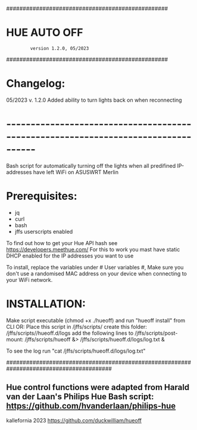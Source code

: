 #################################################
#                 HUE AUTO OFF                  
                                               
             version 1.2.0, 05/2023            
                                               
#################################################

# Changelog:
 05/2023 v. 1.2.0
 Added ability to turn lights back on when reconnecting

# ----------------------------------------------------------------------------------

 Bash script for automatically turning off the lights when all predifined 
 IP-addresses have left WiFi on ASUSWRT Merlin

 # Prerequisites: 
 - jq
 - curl
 - bash
 - jffs userscripts enabled
 
 To find out how to get your Hue API hash see https://developers.meethue.com/
 For this to work you mast have static DHCP enabled for the IP addresses you want to use
 
 To install, replace the variables under # User variables #, 
 Make sure you don't use a randomised MAC address on your device when connecting
 to your WiFi network.

 # INSTALLATION: 
 Make script executable (chmod +x ./hueoff) and run "hueoff install" from CLI
 OR:
 Place this script in /jffs/scripts/
 create this folder: /jffs/scripts//hueoff.d/logs
 add the following lines  to /jffs/scripts/post-mount:
 /jffs/scripts/hueoff &> /jffs/scripts/hueoff.d/logs/log.txt &

 To see the log run "cat /jffs/scripts/hueoff.d/logs/log.txt"

########################################################################################

 Hue control functions were adapted from Harald van der Laan's Philips Hue
 Bash script: https://github.com/hvanderlaan/philips-hue
 ---------------------------------------------------------------------------------------
 kallefornia 2023
 https://github.com/duckwilliam/hueoff